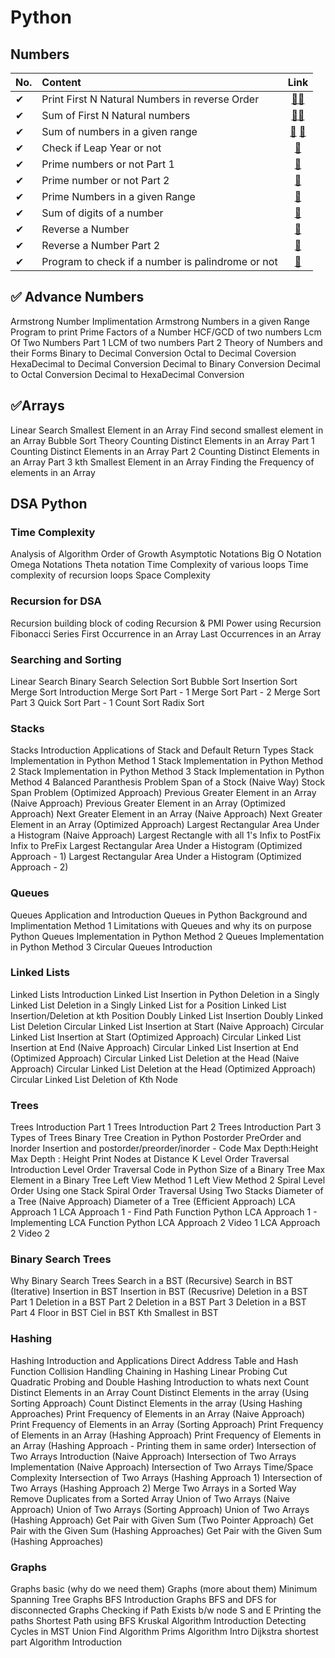 # Python
## Numbers
| No.| Content| Link|
|:---|:---|:---:|
|✔|Print First N Natural Numbers in reverse Order|[📂](100Numbers/01ProblemPart1.py)[📂](100Numbers/01ProblemPart2.py)|
|✔|Sum of First N Natural numbers|[📂](100Numbers/02Problem.py)[📂](100Numbers/02Problem2.py)|
|✔|Sum of numbers in a given range|[📂](100Numbers/03problem1.py) [📂](100Numbers/03Problem2.py)|
|✔|Check if Leap Year or not|[📂](100Numbers/04problem.py)|
|✔|Prime numbers or not Part 1|[📂](100Numbers/05Problem.py)|
|✔|Prime number or not Part 2|[📂](100Numbers/06Problem.py)|
|✔|Prime Numbers in a given Range|[📂](100Numbers/07Problem.py)|
|✔|Sum of digits of a number|[📂](100Numbers/08Problem.py)|
|✔|Reverse a Number|[📂](100Numbers/09Problem.py)|
|✔|Reverse a Number Part 2|[📂](100Numbers/10Problem.py)|
|✔|Program to check if a number is palindrome or not|[📂](100Numbers/11Problem.py)|


## ✅ Advance Numbers

Armstrong Number Implimentation 
Armstrong Numbers in a given Range
Program to print Prime Factors of a Number
HCF/GCD of two numbers
Lcm Of Two Numbers Part 1 
LCM of two numbers Part 2
Theory of Numbers and their Forms
Binary to Decimal Conversion
Octal to Decimal Coversion
HexaDecimal to Decimal Conversion
Decimal to Binary Conversion
Decimal to Octal Conversion
Decimal to HexaDecimal Conversion 

## ✅Arrays

Linear Search
Smallest Element in an Array
Find second smallest element in an Array
Bubble Sort Theory
Counting Distinct Elements in an Array Part 1
Counting Distinct Elements in an Array Part 2
Counting Distinct Elements in an Array Part 3
kth Smallest Element in an Array
Finding the Frequency of elements in an Array

## DSA Python

### Time Complexity
  Analysis of Algorithm
  Order of Growth
  Asymptotic Notations
  Big O Notation
  Omega Notations
  Theta notation
  Time Complexity of various loops
  Time complexity of recursion loops
  Space Complexity

### Recursion for DSA
  Recursion building block of coding
  Recursion & PMI
  Power using Recursion
  Fibonacci Series
  First Occurrence in an Array
  Last Occurrences in an Array
  
### Searching and Sorting
  Linear Search
  Binary Search
  Selection Sort
  Bubble Sort
  Insertion Sort
  Merge Sort Introduction
  Merge Sort Part - 1
  Merge Sort Part - 2
  Merge Sort Part 3
  Quick Sort Part - 1
  Count Sort
  Radix Sort

### Stacks
Stacks Introduction
Applications of Stack and Default Return Types
Stack Implementation in Python Method 1
Stack Implementation in Python Method 2
Stack Implementation in Python Method 3
Stack Implementation in Python Method 4
Balanced Paranthesis Problem
Span of a Stock (Naive Way)
Stock Span Problem (Optimized Approach)
Previous Greater Element in an Array (Naive Approach)
Previous Greater Element in an Array (Optimized Approach)
Next Greater Element in an Array (Naive Approach)
Next Greater Element in an Array (Optimized Approach)
Largest Rectangular Area Under a Histogram (Naive Approach)
Largest Rectangle with all 1's
Infix to PostFix
Infix to PreFix
Largest Rectangular Area Under a Histogram (Optimized Approach - 1)
Largest Rectangular Area Under a Histogram (Optimized Approach - 2)

### Queues
Queues Application and Introduction
Queues in Python Background and Implimentation Method 1
Limitations with Queues and why its on purpose Python
Queues Implementation in Python Method 2
Queues Implementation in Python Method 3
Circular Queues Introduction

### Linked Lists
Linked Lists Introduction
Linked List Insertion in Python
Deletion in a Singly Linked List
Deletion in a Singly Linked List for a Position
Linked List Insertion/Deletion at kth Position
Doubly Linked List Insertion
Doubly Linked List Deletion
Circular Linked List Insertion at Start (Naive Approach)
Circular Linked List Insertion at Start (Optimized Approach)
Circular Linked List Insertion at End (Naive Approach)
Circular Linked List Insertion at End (Optimized Approach)
Circular Linked List Deletion at the Head (Naive Approach)
Circular Linked List Deletion at the Head (Optimized Approach)
Circular Linked List Deletion of Kth Node

### Trees
Trees Introduction Part 1
Trees Introduction Part 2
Trees Introduction Part 3
Types of Trees
Binary Tree Creation in Python
Postorder
PreOrder and Inorder
Insertion and postorder/preorder/inorder - Code
Max Depth:Height
Max Depth : Height 
Print Nodes at Distance K
Level Order Traversal Introduction
Level Order Traversal Code in Python
Size of a Binary Tree
Max Element in a Binary Tree
Left View Method 1
Left View Method 2
Spiral Level Order Using one Stack
Spiral Order Traversal Using Two Stacks
Diameter of a Tree (Naive Approach)
Diameter of a Tree (Efficient Approach)
LCA Approach 1
LCA Approach 1 - Find Path Function Python
LCA Approach 1 - Implementing LCA Function Python
LCA Approach 2 Video 1
LCA Approach 2 Video 2

### Binary Search Trees
Why Binary Search Trees
Search in a BST (Recursive)
Search in BST (Iterative)
Insertion in BST
Insertion in BST (Recusrive)
Deletion in a BST Part 1
Deletion in a BST Part 2
Deletion in a BST Part 3
Deletion in a BST Part 4
Floor in BST
Ciel in BST
Kth Smallest in BST

### Hashing 
Hashing Introduction and Applications
Direct Address Table and Hash Function
Collision Handling
Chaining in Hashing
Linear Probing Cut
Quadratic Probing and Double Hashing
Introduction to whats next
Count Distinct Elements in an Array
Count Distinct Elements in the array (Using Sorting Approach)
Count Distinct Elements in the array (Using Hashing Approaches)
Print Frequency of Elements in an Array (Naive Approach)
Print Frequency of Elements in an Array (Sorting Approach)
Print Frequency of Elements in an Array (Hashing Approach)
Print Frequency of Elements in an Array (Hashing Approach - Printing them in same order)
Intersection of Two Arrays Introduction (Naive Approach)
Intersection of Two Arrays Implementation (Naive Approach)
Intersection of Two Arrays Time/Space Complexity
Intersection of Two Arrays (Hashing Approach 1)
Intersection of Two Arrays (Hashing Approach 2)
Merge Two Arrays in a Sorted Way
Remove Duplicates from a Sorted Array
Union of Two Arrays (Naive Approach)
Union of Two Arrays (Sorting Approach)
Union of Two Arrays (Hashing Approach)
Get Pair with Given Sum (Two Pointer Approach)
Get Pair with the Given Sum (Hashing Approaches)
Get Pair with the Given Sum (Hashing Approaches)

### Graphs
  Graphs basic (why do we need them)
  Graphs (more about them)
  Minimum Spanning Tree
  Graphs BFS Introduction
  Graphs BFS and DFS for disconnected Graphs
  Checking if Path Exists b/w node S and E
  Printing the paths
  Shortest Path using BFS
  Kruskal Algorithm Introduction
  Detecting Cycles in MST
  Union Find Algorithm
  Prims Algorithm Intro
  Dijkstra shortest part Algorithm Introduction







